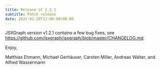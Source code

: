 ```yaml
---
title: Release of 1.2.1
subtitle: Patch release
date: 2021-01-20T12:00:00+00:00
---
```


JSXGraph version v1.2.1 contains a few bug fixes, see <https://github.com/jsxgraph/jsxgraph/blob/master/CHANGELOG.md>.

Enjoy, 

Matthias Ehmann, Michael Gerhäuser, Carsten Miller, Andreas Walter, and Alfred Wassermann
